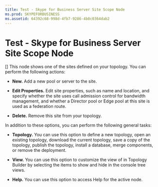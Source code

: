 ```yaml
---
title: Test - Skype for Business Server Site Scope Node
ms.prod: SKYPEFORBUSINESS
ms.assetid: 64392c68-998d-4fb7-9286-4b0c0364dab2
---
```



# Test - Skype for Business Server Site Scope Node
[]
This node shows one of the sites defined on your topology. You can perform the following actions: 
  
    
    


- **New.** Add a new pool or server to the site.
    
  
- **Edit Properties.** Edit site properties, such as name and location, and specify whether the site uses call admission control for bandwidth management, and whether a Director pool or Edge pool at this site is used as a federation route.
    
  
- **Delete.** Remove this site from your topology.
    
  

In addition to these options, you can perform the following general tasks:
  
    
    


- **Topology.** You can use this option to define a new topology, open an existing topology, download the current topology, save a copy of the topology, publish the topology, install a database, merge components, or remove the deployment.
    
  
- **View.** You can use this option to customize the view of in Topology Builder by selecting the items to show and hide in the console tree views.
    
  
- **Help.** You can use this option to access Help for the active node.
    
  

